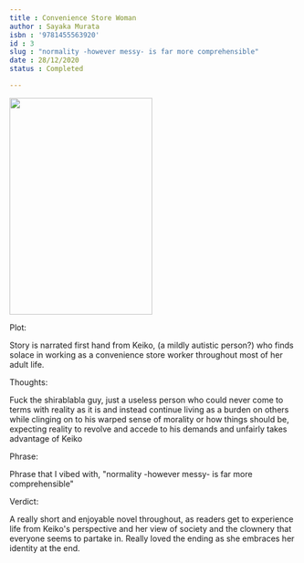 ```yaml
---
title : Convenience Store Woman
author : Sayaka Murata
isbn : '9781455563920'
id : 3
slug : "normality -however messy- is far more comprehensible"
date : 28/12/2020
status : Completed 

---
```

<img src="https://images-na.ssl-images-amazon.com/images/I/81SsLYe8ZRL.jpg" height=380px width=250px>

Plot:

Story is narrated first hand from Keiko, (a mildly autistic person?) who finds solace in working as a convenience store worker throughout most of her adult life. 


Thoughts:

Fuck the shirablabla guy, just a useless person who could never come to terms with reality as it is and instead continue living as a burden on others while clinging on to his warped sense of morality or how things should be, expecting reality to revolve and accede to his demands and unfairly takes advantage of Keiko  


Phrase:

Phrase that I vibed with, "normality -however messy- is far more comprehensible"


Verdict:

A really short and enjoyable novel throughout, as readers get to experience life from Keiko's perspective and her view of society and the clownery that everyone seems to partake in. Really loved the ending as she embraces her identity at the end.